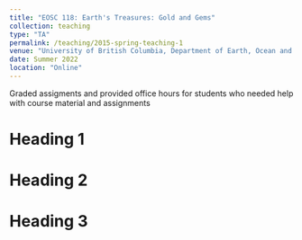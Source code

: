 ```yaml
---
title: "EOSC 118: Earth's Treasures: Gold and Gems"
collection: teaching
type: "TA"
permalink: /teaching/2015-spring-teaching-1
venue: "University of British Columbia, Department of Earth, Ocean and Atmospheric Sciences"
date: Summer 2022
location: "Online"
---
```


Graded assigments and provided office hours for students who needed help with course material and assignments

Heading 1
======

Heading 2
======

Heading 3
======
